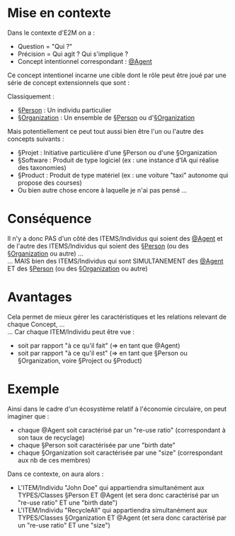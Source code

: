 Mise en contexte
==
Dans le contexte d'E2M on a :
* Question = "Qui ?"
* Précision = Qui agit ? Qui s'implique ?
* Concept intentionnel correspondant : <a href="https://github.com/iPlumb3r/EcosystemMapping/blob/master/1_Semantic/Conceptionary/%40Agent.md">@Agent</a>

Ce concept intentionel incarne une cible dont le rôle peut être joué par une série de concept extensionnels que sont :

Classiquement :
* <a href="https://github.com/iPlumb3r/EcosystemMappingModel/blob/master/1_Semantic/Conceptionary/%C2%A7Person.md">§Person</a> : Un individu particulier
* <a href="https://github.com/iPlumb3r/EcosystemMappingModel/blob/master/1_Semantic/Conceptionary/%C2%A7Organization.md">§Organization</a> : Un ensemble de <a href="https://github.com/iPlumb3r/EcosystemMappingModel/blob/master/1_Semantic/Conceptionary/%C2%A7Person.md">§Person</a> ou d'<a href="https://github.com/iPlumb3r/EcosystemMappingModel/blob/master/1_Semantic/Conceptionary/%C2%A7Organization.md">§Organization</a>   

Mais potentiellement ce peut tout aussi bien être l'un ou l'autre des concepts suivants :
* §Projet : Initiative particulière d'une §Person ou d'une §Organization
* §Software : Produit de type logiciel (ex : une instance d'IA qui réalise des taxonomies)
* §Product : Produit de type matériel (ex : une voiture "taxi" autonome qui propose des courses)
* Ou bien autre chose encore à laquelle je n'ai pas pensé ...

Conséquence
==
Il n'y a donc PAS d'un côté des ITEMS/Individus qui soient des <a href="https://github.com/iPlumb3r/EcosystemMapping/blob/master/1_Semantic/Conceptionary/%40Agent.md">@Agent</a> et de l'autre des ITEMS/Individus qui soient des <a href="https://github.com/iPlumb3r/EcosystemMappingModel/blob/master/1_Semantic/Conceptionary/%C2%A7Person.md">§Person</a> (ou des <a href="https://github.com/iPlumb3r/EcosystemMappingModel/blob/master/1_Semantic/Conceptionary/%C2%A7Organization.md">§Organization</a> ou autre) ...   
... MAIS bien des ITEMS/Individus qui sont SIMULTANEMENT des <a href="https://github.com/iPlumb3r/EcosystemMapping/blob/master/1_Semantic/Conceptionary/%40Agent.md">@Agent</a> ET des <a href="https://github.com/iPlumb3r/EcosystemMappingModel/blob/master/1_Semantic/Conceptionary/%C2%A7Person.md">§Person</a> (ou des <a href="https://github.com/iPlumb3r/EcosystemMappingModel/blob/master/1_Semantic/Conceptionary/%C2%A7Organization.md">§Organization</a> ou autre)

Avantages
==
Cela permet de mieux gérer les caractéristiques et les relations relevant de chaque Concept, ...   
... Car chaque ITEM/Individu peut être vue :
* soit par rapport "à ce qu'il fait" (=> en tant que @Agent)
* soit par rapport "à ce qu'il est" (=> en tant que §Person ou §Organization, voire §Project ou §Product)

Exemple
==
Ainsi dans le cadre d'un écosystème relatif à l'économie circulaire, on peut imaginer que : 
* chaque @Agent soit caractérisé par un "re-use ratio" (correspondant à son taux de recyclage)
* chaque §Person soit caractérisée par une "birth date" 
* chaque §Organization soit caractérisée par une  "size" (correspondant aux nb de ces membres)

Dans ce contexte, on aura alors :
* L'ITEM/Individu "John Doe" qui appartiendra simultanément aux TYPES/Classes §Person ET @Agent (et sera donc caractérisé par un "re-use ratio" ET une "birth date")
* L'ITEM/Individu "RecycleAll" qui appartiendra simultanément aux TYPES/Classes §Organization ET @Agent (et sera donc caractérisé par un "re-use ratio" ET une "size")
